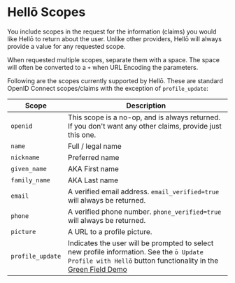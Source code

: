 # Hellō Scopes

You include scopes in the request for the information (claims) you would like Hellō to return about the user. Unlike other providers, Hellō will always provide a value for any requested scope.

When requested multiple scopes, separate them with a space. The space will often be converted to a `+` when URL Encoding the parameters.

Following are the scopes currently supported by Hellō. These are standard OpenID Connect scopes/claims with the exception of `profile_update`:

|Scope|Description|
|---|---|
|`openid`|This scope is a no-op, and is always returned. If you don't want any other claims, provide just this one.|
|`name`|Full / legal name|
|`nickname`|Preferred name|
|`given_name`|AKA First name|
|`family_name`|AKA Last name|
|`email`|A verified email address. `email_verified=true` will always be returned.|
|`phone`|A verified phone number. `phone_verified=true` will always be returned.|
|`picture`|A URL to a profile picture.|
|`profile_update`|Indicates the user will be prompted to select new profile information. See the `ō Update Profile with Hellō` button functionality in the [Green Field Demo](https://greenfielddemo.com)|